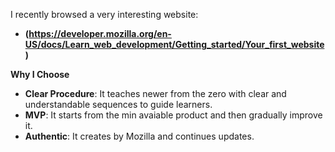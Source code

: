<Little Project>

I recently browsed a very interesting website:
- **(https://developer.mozilla.org/en-US/docs/Learn_web_development/Getting_started/Your_first_website)**

**Why I Choose**
- **Clear Procedure**: It teaches newer from the zero with clear and understandable sequences to guide learners.
- **MVP**: It starts from the min avaiable product and then gradually improve it.
- **Authentic**: It creates by Mozilla and continues updates.

